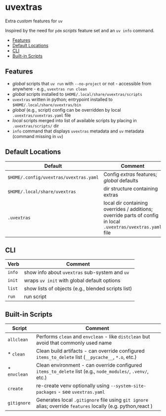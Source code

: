 # uvextras

Extra _custom_ features for `uv`

Inspired by the need for `pdm` _scripts_ feature set and an `uv info` command.

* [Features](#features)
* [Default Locations](#default-locations)
* [CLI](#cli)
* [Built-in Scripts](#built-in-scripts)

## Features

* _global_ scripts that `uv run` with `--no-project` or not - accessible from anywhere - e.g., `uvextras run clean`
* _global_ scripts installed to `$HOME/.local/share/uvextras/scripts`
* `uvextras` written in python; entrypoint installed to `$HOME/.local/share/uvextras/bin`
* _global_ (e.g., script) config can be overridden by local `.uvextras/uvextras.yaml` file
* _local_ scripts merged into list of available scripts by placing in `.uvextras/scripts/` dir
* `info` command that displays `uvextras` metadata and `uv` metadata (command missing in `uv`)


## Default Locations

| Default | Comment |
|  --- | --- |
| `$HOME/.config/uvextras/uvextras.yaml` | Config _extras_ features; _global_ defaults |
| `$HOME/.local/share/uvextras` | dir structure containing extras |
| `.uvextras` | local dir containing overrides / additions; override parts of config in local `.uvextras/uvextras.yaml` file |


## CLI

| Verb | Comment |
| --- | --- |
| `info` | show info about `uvextras` sub-system and `uv` |
| `init` | wraps `uv init` with global default options |
| `list` | show lists of objects (e.g., blended scripts list) |
| `run` | run script |


## Built-in Scripts

| Script | Comment |
| --- | --- |
| `allclean` | Performs `clean` and `envclean` - like `distclean` but avoid that commonly used name |
| *  `clean` | Clean build artifacts - can override configured `items_to_delete` list (`__pycache__`, `*.o`, etc.) |
| *  `envclean` | Clean environment - can override configured `items_to_delete` list (e.g., `node_modules/`, `.venv/`, etc.) |
| `create` | re-create venv optionally using `--system-site-packages`  - see `uvextras.yaml` |
| `gitignore` | Generates local `.gitignore` file using `git ignore` alias; override `features` locally (e.g. python,react ) |

